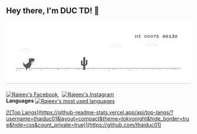 ## Hey there, I'm DUC TD! 👋

[![thaiduc01](dino.gif)](https://www.facebook.com/profile.php?id=100056666569529)
<br/>
<br/>
<a href="https://www.facebook.com/profile.php?id=100056666569529">
  <img alt="Rajeev's Facebook" width="22px" src="https://cdn.jsdelivr.net/npm/simple-icons@v3/icons/facebook.svg" />
</a>  &nbsp;
<a href="https://instagram.com/d29_ic?igshid=NzZlODBkYWE4Ng==">
  <img alt="Rajeev's Instagram" width="22px" src="https://cdn.jsdelivr.net/npm/simple-icons@v3/icons/instagram.svg" />
</a>
<br/>
**Languages** 
<a href="https://github.com/callicoder">
  <img align="center" src="https://github-readme-stats.vercel.app/api/top-langs/?username=thaiduc01&theme=light&count_private=true&layout=compact" alt="Rajeev's most used languages" />

<div>
[![Top Langs](https://github-readme-stats.vercel.app/api/top-langs/?username=thaiduc01&layout=compact&theme=tokyonight&hide_border=true&hide=css&count_private=true)](https://github.com/thaiduc01)
<div/>
</a>
